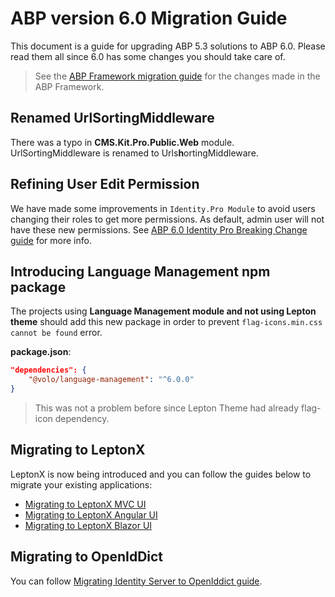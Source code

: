 # ABP version 6.0 Migration Guide

This document is a guide for upgrading ABP 5.3 solutions to ABP 6.0. Please read them all since 6.0 has some changes you should take care of.

> See the [ABP Framework migration guide](https://docs.abp.io/en/abp/6.0/Migration-Guides/Abp-6_0) for the changes made in the ABP Framework.

## Renamed UrlSortingMiddleware

There was a typo in **CMS.Kit.Pro.Public.Web** module. UrlSortingMiddleware is renamed to Urls**h**ortingMiddleware. 

## Refining User Edit Permission

We have made some improvements in `Identity.Pro Module` to avoid users changing their roles to get more permissions. As default, admin user will not have these new permissions. See [ABP 6.0 Identity Pro Breaking Change guide](./v6.0_identity_pro.md) for more info.

## Introducing Language Management npm package

The projects using **Language Management module and not using Lepton theme** should add this new package in order to prevent `flag-icons.min.css cannot be found` error. 

**package.json**:

```json
"dependencies": {
    "@volo/language-management": "^6.0.0"
}
```

> This was not a problem before since Lepton Theme had already flag-icon dependency.

## Migrating to LeptonX

LeptonX is now being introduced and you can follow the guides below to migrate your existing applications:

- [Migrating to LeptonX MVC UI](../themes/lepton-x/commercial/mvc.md)
- [Migrating to LeptonX Angular UI](../themes/lepton-x/commercial/angular.md)
- [Migrating to LeptonX Blazor UI](../themes/lepton-x/commercial/blazor.md)

## Migrating to OpenIdDict

You can follow [Migrating Identity Server to OpenIddict guide](https://docs.abp.io/en/abp/6.0/Migration-Guides/IdentityServer_To_OpenIddict).
